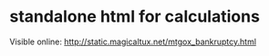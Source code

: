 # standalone html for calculations

Visible online: http://static.magicaltux.net/mtgox_bankruptcy.html
